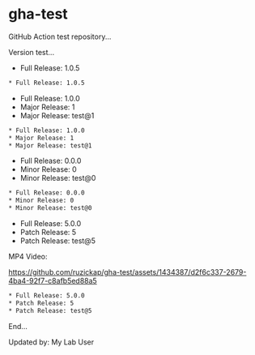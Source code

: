 # gha-test

GitHub Action test repository...

Version test...

[//]: # (x-release-please-start-version)

* Full Release: 1.0.5

```bash
* Full Release: 1.0.5
```

[//]: # (x-release-please-end)

[//]: # (x-release-please-start-major)

* Full Release: 1.0.0
* Major Release: 1
* Major Release: test@1

```bash
* Full Release: 1.0.0
* Major Release: 1
* Major Release: test@1
```

[//]: # (x-release-please-end)

[//]: # (x-release-please-start-minor)

* Full Release: 0.0.0
* Minor Release: 0
* Minor Release: test@0

```bash
* Full Release: 0.0.0
* Minor Release: 0
* Minor Release: test@0
```

[//]: # (x-release-please-end)

[//]: # (x-release-please-start-patch)

* Full Release: 5.0.0
* Patch Release: 5
* Patch Release: test@5

MP4 Video:

https://github.com/ruzickap/gha-test/assets/1434387/d2f6c337-2679-4ba4-92f7-c8afb5ed88a5

```bash
* Full Release: 5.0.0
* Patch Release: 5
* Patch Release: test@5
```

[//]: # (x-release-please-end)

End...

Updated by: My Lab User
